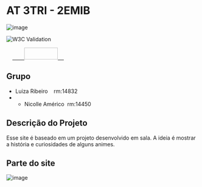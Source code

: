 # AT 3TRI - 2EMIB

![image](https://user-images.githubusercontent.com/84139409/196744219-2ad057c8-2bd1-41ce-945e-bb9787d077ee.png)

![W3C Validation](https://img.shields.io/w3c-validation/html?targetUrl=https%3A%2F%2F2emib-ac1.github.io%2F2emib-ac1%2F)

<p>    <a href="https://jigsaw.w3.org/css-validator/check/referer">        <img style="border:0;width:88px;height:31px"            src="https://jigsaw.w3.org/css-validator/images/vcss-blue"            alt="CSS válido!" />    </a>
</p>

## Grupo
- Luiza Ribeiro    rm:14832
- - Nicolle Américo  rm:14450

## Descrição do Projeto
Esse site é baseado em um projeto desenvolvido em sala. A ideia é mostrar a história e curiosidades de alguns animes.

## Parte do site
![image](![image](https://user-images.githubusercontent.com/84139438/203352281-2f34ae9e-dae7-4305-a37d-73992eaecedc.png))
